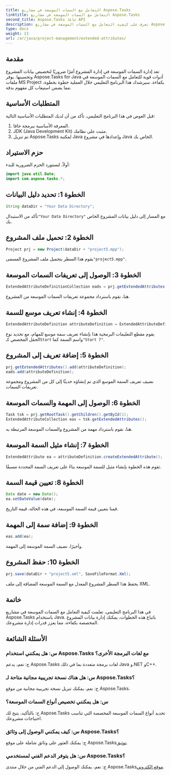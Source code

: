 ```yaml
---
title: التعامل مع السمات الموسعة في مشاريع Aspose.Tasks
linktitle: التعامل مع السمات الموسعة في مشاريع Aspose.Tasks
second_title: Aspose.Tasks جافا API
description: تعرف على كيفية التعامل مع السمات الموسعة في مشاريع Aspose.Tasks باستخدام Java بكفاءة. دليل خطوة بخطوة لإدارة المشاريع بشكل فعال.
type: docs
weight: 13
url: /ar/java/project-management/extended-attributes/
---
```

## مقدمة
تعد إدارة السمات الموسعة في إدارة المشروع أمرًا ضروريًا لتخصيص بيانات المشروع وتحسينها. يوفر Aspose.Tasks for Java أدوات قوية للتعامل مع السمات الموسعة في ملفات MS Project بكفاءة. سيرشدك هذا البرنامج التعليمي خلال العملية خطوة بخطوة، مما يضمن استيعاب كل مفهوم بدقة.
## المتطلبات الأساسية
قبل الغوص في هذا البرنامج التعليمي، تأكد من أن لديك المتطلبات الأساسية التالية:
1. المعرفة الأساسية ببرمجة جافا.
2. JDK (Java Development Kit) مثبت على نظامك.
3. تم تنزيل Aspose.Tasks لمكتبة Java وإعدادها في مشروع Java الخاص بك.
## حزم الاستيراد
أولاً، لنستورد الحزم الضرورية للبدء:
```java
import java.util.Date;
import com.aspose.tasks.*;
```
## الخطوة 1: تحديد دليل البيانات
```java
String dataDir = "Your Data Directory";
```
 تأكد من الاستبدال`"Your Data Directory"` مع المسار إلى دليل بيانات المشروع الخاص بك.
## الخطوة 2: تحميل ملف المشروع
```java
Project prj = new Project(dataDir + "project5.mpp");
```
 يقوم هذا السطر بتحميل ملف المشروع المسمى`"project5.mpp"`.
## الخطوة 3: الوصول إلى تعريفات السمات الموسعة
```java
ExtendedAttributeDefinitionCollection eads = prj.getExtendedAttributes();
```
هنا، نقوم باسترداد مجموعة تعريفات السمات الموسعة من المشروع.
## الخطوة 4: إنشاء تعريف موسع للسمة
```java
ExtendedAttributeDefinition attributeDefinition = ExtendedAttributeDefinition.createTaskDefinition(CustomFieldType.Start, ExtendedAttributeTask.Start7, "Start 7");
```
 يقوم مقطع التعليمات البرمجية هذا بإنشاء تعريف سمة موسع للمهام، مع تحديد نوع الحقل المخصص كـ`Start` واسم السمة كما`"Start 7"`.
## الخطوة 5: إضافة تعريف إلى المشروع
```java
prj.getExtendedAttributes().add(attributeDefinition);
eads.add(attributeDefinition);
```
نضيف تعريف السمة الموسع الذي تم إنشاؤه حديثًا إلى كل من المشروع ومجموعة تعريفات السمات.
## الخطوة 6: الوصول إلى المهمة والسمات الموسعة
```java
Task tsk = prj.getRootTask().getChildren().getById(1);
ExtendedAttributeCollection eas = tsk.getExtendedAttributes();
```
هنا، نقوم باسترداد مهمة من المشروع والسمات الموسعة المرتبطة به.
## الخطوة 7: إنشاء مثيل السمة الموسعة
```java
ExtendedAttribute ea = attributeDefinition.createExtendedAttribute();
```
تقوم هذه الخطوة بإنشاء مثيل للسمة الموسعة بناءً على تعريف السمة المحددة مسبقًا.
## الخطوة 8: تعيين قيمة السمة
```java
Date date = new Date();
ea.setDateValue(date);
```
قمنا بتعيين قيمة السمة الموسعة، في هذه الحالة، قيمة التاريخ.
## الخطوة 9: إضافة سمة إلى المهمة
```java
eas.add(ea);
```
وأخيرًا، نضيف السمة الموسعة إلى المهمة.
## الخطوة 10: حفظ المشروع
```java
prj.save(dataDir + "project5.xml", SaveFileFormat.Xml);
```
يحفظ هذا السطر المشروع المعدل مع السمة الموسعة المضافة إلى ملف XML.
## خاتمة
في هذا البرنامج التعليمي، تعلمت كيفية التعامل مع السمات الموسعة في مشاريع Aspose.Tasks باستخدام Java. باتباع هذه الخطوات، يمكنك إدارة بيانات المشروع المخصصة بكفاءة، مما يعزز قدرات إدارة مشروعك.
## الأسئلة الشائعة
### س: هل يمكنني استخدام Aspose.Tasks مع لغات البرمجة الأخرى؟
ج: نعم، يدعم Aspose.Tasks لغات برمجة متعددة بما في ذلك Java و.NET وC++.
### س: هل هناك نسخة تجريبية مجانية متاحة لـ Aspose.Tasks؟
ج: نعم، يمكنك تنزيل نسخة تجريبية مجانية من موقع Aspose.Tasks.
### س: هل يمكنني تخصيص أنواع السمات الموسعة؟
ج: بالتأكيد، يتيح لك Aspose.Tasks تحديد أنواع السمات الموسعة المخصصة التي تناسب احتياجات مشروعك.
### س: كيف يمكنني الوصول إلى وثائق Aspose.Tasks؟
 ج: يمكنك العثور على وثائق شاملة على موقع Aspose.Tasks[توثيق](https://reference.aspose.com/tasks/java/).
### س: هل يتوفر الدعم الفني لمستخدمي Aspose.Tasks؟
 ج: نعم، يمكنك الوصول إلى الدعم الفني من خلال منتدى Aspose.Tasks[موقع إلكتروني](https://forum.aspose.com/c/tasks/15).